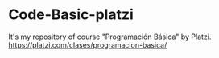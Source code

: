 # Code-Basic-platzi
It's my repository of course "Programación Básica" by Platzi. https://platzi.com/clases/programacion-basica/

